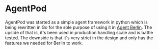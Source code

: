 # AgentPod

AgentPod was started as a simple agent framework in python which is being rewritten in Go for the sole purpose of using it in [Agent Berlin](https://agentberlin.ai). The upside of that is, it's been used in production handling scale and is battle tested. The downside is that it's very strict in the design and only has the features we needed for Berlin to work.
